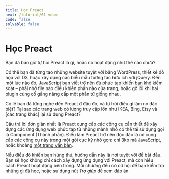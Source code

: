 ```yaml
---
title: Học Preact
next: /tutorial/01-vdom
code: false
solvable: false
---
```


# Học Preact

Bạn đã bao giờ tự hỏi Preact là gì, hoặc nó hoạt động như thế nào chưa?

Có thể bạn đã từng tạo những website tuyệt vời bằng WordPress, thiết kế
đồ họa với D3, hoặc xây dựng các biểu mẫu tương tác hữu ích với jQuery.
Đến một lúc nào đó, JavaScript bạn viết trở nên đủ phức tạp khiến bạn
khó kiểm soát – phải nhớ file nào điều khiển phần nào của trang, hoặc
gỡ lỗi khi hai plugin cùng cố gắng nâng cấp một phần tử giống nhau.

Có lẽ bạn đã từng nghe đến Preact ở đâu đó, và tự hỏi điều gì làm nó đặc biệt?
Tại sao các trang web có lượng truy cập lớn như IKEA, Bing, Etsy và
[các trang khác] lại sử dụng Preact?

Câu trả lời đơn giản nhất là Preact cung cấp các công cụ cần thiết để xây dựng
các ứng dụng web phức tạp từ những mảnh nhỏ có thể tái sử dụng gọi là Component (Thành phần).
Điều làm Preact trở nên độc đáo là nó cung cấp các công cụ này trong một gói cực kỳ nhỏ gọn: chỉ 3kb mã JavaScript, hoặc khoảng
[một trang văn bản](https://unpkg.com/preact).

Nếu điều đó khiến bạn hứng thú, hướng dẫn này là nơi tuyệt vời để bắt đầu.
Bạn sẽ học không chỉ cách xây dựng ứng dụng với Preact, mà còn hiểu cách
Preact hoạt động bên trong. Mỗi chương đều có cơ hội để bạn kiểm tra
những gì đã học, hoặc sử dụng nút _Trợ giúp_ để xem đáp án.

[others]: /about/we-are-using/